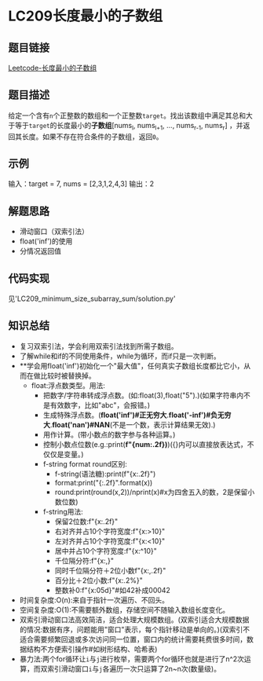 # LC209长度最小的子数组

## 题目链接
[Leetcode-长度最小的子数组](https://leetcode.cn/problems/minimum-size-subarray-sum/description/)

## 题目描述
给定一个含有`n`个正整数的数组和一个正整数`target`。找出该数组中满足其总和大于等于`target`的长度最小的**子数组**[nums<sub>l</sub>, nums<sub>l+1</sub>, ..., nums<sub>r-1</sub>, nums<sub>r</sub>] ，并返回其长度。如果不存在符合条件的子数组，返回`0`。

## 示例
输入：target = 7, nums = [2,3,1,2,4,3]
输出：2

## 解题思路
 - 滑动窗口（双索引法）
 - float('inf')的使用
 - 分情况返回值

## 代码实现
见'LC209_minimum_size_subarray_sum/solution.py'

## 知识总结
 - 复习双索引法，学会利用双索引法找到所需子数组。
 - 了解while和if的不同使用条件，while为循环，而if只是一次判断。
 - **学会用float('inf')初始化一个"最大值"，任何真实子数组长度都比它小，从而在做比较时被替换掉。
    - float:浮点数类型。用法:
       - 把数字/字符串转成浮点数。(如:float(3),float("5").)(如果字符串内不是有效数字，比如"abc"，会报错。)
       - 生成特殊浮点数。(**float('inf')#正无穷大**.**float('-inf')#负无穷大**.**float('nan')#NAN**(不是一个数，表示计算结果无效).)
       - 用作计算。(带小数点的数字参与各种运算。)
       - 控制小数点位数(e.g.:print(**f"{num:.2f})**)({}内可以直接放表达式，不仅仅是变量。)
       - f-string format round区别:
          - f-string(语法糖):print(f"{x:.2f}")
          - format:print("{:.2f}".format(x))
          - round:print(round(x,2))/nprint(x)#x为四舍五入的数，2是保留小数位数)
       - f-string用法:
          - 保留2位数:f"{x:.2f}"
          - 右对齐并占10个字符宽度:f"{x:>10}"
          - 左对齐并占10个字符宽度:f"{x:<10}"
          - 居中并占10个字符宽度:f"{x:^10}"
          - 千位隔分符:f"{x:,}"
          - 同时千位隔分符＋2位小数f"{x:,.2f}"
          - 百分比＋2位小数:f"{x:.2%}"
          - 整数补0:f"{x:05d}"#如42补成00042
 - 时间复杂度:O(n):来自于指针一次遍历、不回头。
 - 空间复杂度:O(1):不需要额外数组，存储空间不随输入数组长度变化。
 - 双索引滑动窗口法高效简洁，适合处理大规模数组。(双索引适合大规模数据的情况:数据有序，问题能用"窗口"表示，每个指针移动是单向的。)(双索引不适合需要频繁回退或多次访问同一位置，窗口内的统计需要耗费很多时间，数据结构不方便索引操作#如树形结构、哈希表)
 - 暴力法:两个for循环让`i`与`j`进行枚举，需要两个for循环也就是进行了n^2次运算，而双索引滑动窗口`i`与`j`各遍历一次只运算了2n~n次(数量级)。
